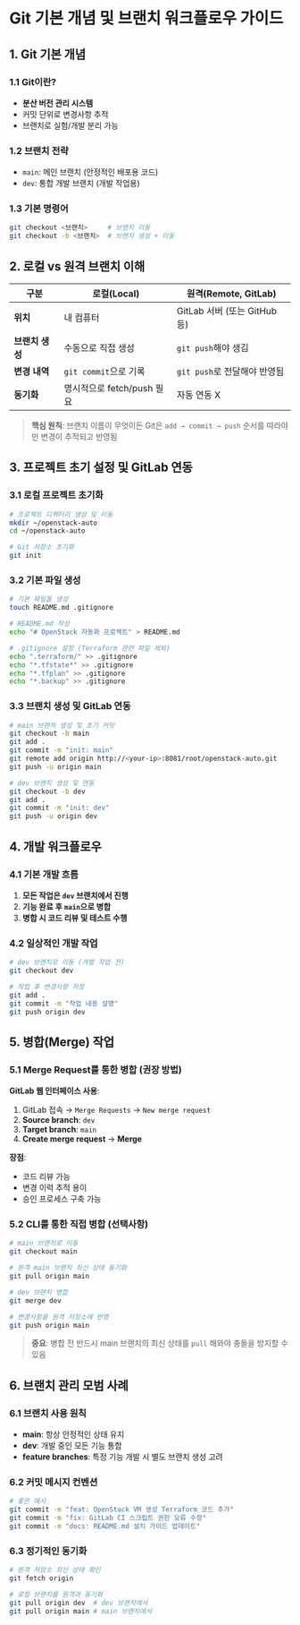 # Git 기본 개념 및 브랜치 워크플로우 가이드

## 1. Git 기본 개념

### 1.1 Git이란?
* **분산 버전 관리 시스템**
* 커밋 단위로 변경사항 추적
* 브랜치로 실험/개발 분리 가능

### 1.2 브랜치 전략
* `main`: 메인 브랜치 (안정적인 배포용 코드)
* `dev`: 통합 개발 브랜치 (개발 작업용)

### 1.3 기본 명령어
```bash
git checkout <브랜치>     # 브랜치 이동
git checkout -b <브랜치>  # 브랜치 생성 + 이동
```

## 2. 로컬 vs 원격 브랜치 이해

| 구분 | 로컬(Local) | 원격(Remote, GitLab) |
|------|-------------|----------------------|
| **위치** | 내 컴퓨터 | GitLab 서버 (또는 GitHub 등) |
| **브랜치 생성** | 수동으로 직접 생성 | `git push`해야 생김 |
| **변경 내역** | `git commit`으로 기록 | `git push`로 전달해야 반영됨 |
| **동기화** | 명시적으로 fetch/push 필요 | 자동 연동 X |

> **핵심 원칙**: 브랜치 이름이 무엇이든 Git은 `add → commit → push` 순서를 따라야만 변경이 추적되고 반영됨

## 3. 프로젝트 초기 설정 및 GitLab 연동

### 3.1 로컬 프로젝트 초기화
```bash
# 프로젝트 디렉터리 생성 및 이동
mkdir ~/openstack-auto
cd ~/openstack-auto

# Git 저장소 초기화
git init
```

### 3.2 기본 파일 생성
```bash
# 기본 파일들 생성
touch README.md .gitignore

# README.md 작성
echo "# OpenStack 자동화 프로젝트" > README.md

# .gitignore 설정 (Terraform 관련 파일 제외)
echo ".terraform/" >> .gitignore
echo "*.tfstate*" >> .gitignore
echo "*.tfplan" >> .gitignore
echo "*.backup" >> .gitignore
```

### 3.3 브랜치 생성 및 GitLab 연동
```bash
# main 브랜치 생성 및 초기 커밋
git checkout -b main
git add .
git commit -m "init: main"
git remote add origin http://<your-ip>:8081/root/openstack-auto.git
git push -u origin main

# dev 브랜치 생성 및 연동
git checkout -b dev
git add .
git commit -m "init: dev"
git push -u origin dev
```

## 4. 개발 워크플로우

### 4.1 기본 개발 흐름
1. **모든 작업은 `dev` 브랜치에서 진행**
2. **기능 완료 후 `main`으로 병합**
3. **병합 시 코드 리뷰 및 테스트 수행**

### 4.2 일상적인 개발 작업
```bash
# dev 브랜치로 이동 (개발 작업 전)
git checkout dev

# 작업 후 변경사항 저장
git add .
git commit -m "작업 내용 설명"
git push origin dev
```

## 5. 병합(Merge) 작업

### 5.1 Merge Request를 통한 병합 (권장 방법)

**GitLab 웹 인터페이스 사용**:
1. GitLab 접속 → `Merge Requests` → `New merge request`
2. **Source branch**: `dev`
3. **Target branch**: `main`
4. **Create merge request** → **Merge**

**장점**:
- 코드 리뷰 가능
- 변경 이력 추적 용이
- 승인 프로세스 구축 가능

### 5.2 CLI를 통한 직접 병합 (선택사항)
```bash
# main 브랜치로 이동
git checkout main

# 원격 main 브랜치 최신 상태 동기화
git pull origin main

# dev 브랜치 병합
git merge dev

# 변경사항을 원격 저장소에 반영
git push origin main
```

> **중요**: 병합 전 반드시 main 브랜치의 최신 상태를 `pull` 해와야 충돌을 방지할 수 있음

## 6. 브랜치 관리 모범 사례

### 6.1 브랜치 사용 원칙
- **main**: 항상 안정적인 상태 유지
- **dev**: 개발 중인 모든 기능 통합
- **feature branches**: 특정 기능 개발 시 별도 브랜치 생성 고려

### 6.2 커밋 메시지 컨벤션
```bash
# 좋은 예시
git commit -m "feat: OpenStack VM 생성 Terraform 코드 추가"
git commit -m "fix: GitLab CI 스크립트 권한 오류 수정"
git commit -m "docs: README.md 설치 가이드 업데이트"
```

### 6.3 정기적인 동기화
```bash
# 원격 저장소 최신 상태 확인
git fetch origin

# 로컬 브랜치를 원격과 동기화
git pull origin dev  # dev 브랜치에서
git pull origin main # main 브랜치에서
```
